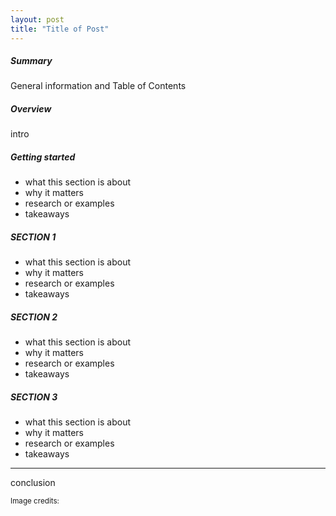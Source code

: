 ```yaml
---
layout: post
title: "Title of Post"
---
```


##### Summary

General information and Table of Contents

##### Overview

intro

##### Getting started  

- what this section is about
- why it matters
- research or examples
- takeaways

##### SECTION 1

- what this section is about
- why it matters
- research or examples
- takeaways

##### SECTION 2

- what this section is about
- why it matters
- research or examples
- takeaways

##### SECTION 3

- what this section is about
- why it matters
- research or examples
- takeaways

***

conclusion

<small>Image credits:</small>

